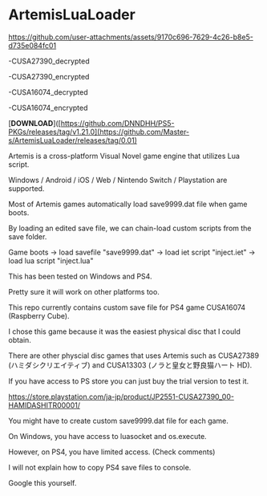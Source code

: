 # ArtemisLuaLoader


https://github.com/user-attachments/assets/9170c696-7629-4c26-b8e5-d735e084fc01


-CUSA27390_decrypted

-CUSA27390_encrypted


-CUSA16074_decrypted

-CUSA16074_encrypted


[**DOWNLOAD**]([https://github.com/DNNDHH/PS5-PKGs/releases/tag/v1.21.0](https://github.com/Master-s/ArtemisLuaLoader/releases/tag/0.01)

Artemis is a cross-platform Visual Novel game engine that utilizes Lua script.

Windows / Android / iOS / Web / Nintendo Switch / Playstation are supported.



Most of Artemis games automatically load save9999.dat file when game boots.

By loading an edited save file, we can chain-load custom scripts from the save folder.

Game boots -> load savefile "save9999.dat" -> load iet script "inject.iet" -> load lua script "inject.lua"



This has been tested on Windows and PS4.

Pretty sure it will work on other platforms too.



This repo currently contains custom save file for PS4 game CUSA16074 (Raspberry Cube).

I chose this game because it was the easiest physical disc that I could obtain.

There are other physcial disc games that uses Artemis such as CUSA27389 (ハミダシクリエイティブ) and CUSA13303 (ノラと皇女と野良猫ハート HD).

If you have access to PS store you can just buy the trial version to test it.

https://store.playstation.com/ja-jp/product/JP2551-CUSA27390_00-HAMIDASHITR00001/



You might have to create custom save9999.dat file for each game.



On Windows, you have access to luasocket and os.execute.

However, on PS4, you have limited access. (Check comments)



I will not explain how to copy PS4 save files to console.

Google this yourself.
